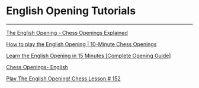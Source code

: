 ﻿# English Opening Tutorials

---

[The English Opening - Chess Openings Explained](https://www.youtube.com/watch?v=_SE4lLEo2Rs)

[How to play the English Opening \| 10-Minute Chess Openings](https://www.youtube.com/watch?v=va0s92praEM)

[Learn the English Opening in 15 Minutes \[Complete Opening Guide\]](https://www.youtube.com/watch?v=eM6d2etuzZU)

[Chess Openings- English](https://www.youtube.com/watch?v=O0hWWfcfEHg)

[Play The English Opening! Chess Lesson \# 152](https://www.youtube.com/watch?v=nLy9XN3cAPI)

